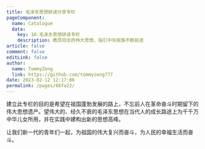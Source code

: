 ```yaml
---
title: 毛泽东思想研读分享专栏
pageComponent: 
  name: Catalogue
  data: 
    key: 10.毛泽东思想研读专栏
    description: 教员同志的伟大思想，指引中华民族不断前进
article: false
comment: false
editLink: false
author: 
  name: TommyZeng
  link: https://github.com/tommyzeng777
date: 2023-02-12 12:17:06
permalink: /pages/66fa22/
---
```

建立此专栏的目的是希望在祖国蓬勃发展的路上，不忘前人在革命奋斗时期留下的伟大思想遗产。望伟大的、经久不衰的毛泽东思想在当代人的成长路途上为千千万中华儿女所用，并在实践中建构出新的思想高峰。

让我们新一代的青年们一起，为祖国的伟大复兴而奋斗，为人民的幸福生活而奋斗。